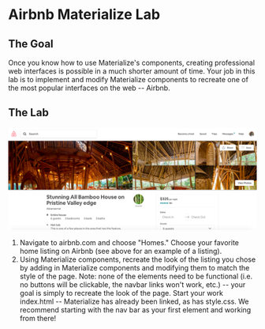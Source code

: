 # Airbnb Materialize Lab
## The Goal
Once you know how to use Materialize's components, creating professional web interfaces is possible in a much shorter amount of time. Your job in this lab is to implement and modify Materialize components to recreate one of the most popular interfaces on the web -- Airbnb. 
## The Lab
![sample_airbnb](Airbnb.png)
1. Navigate to airbnb.com and choose "Homes." Choose your favorite home listing on Airbnb (see above for an example of a listing).
2. Using Materialize components, recreate the look of the listing you chose by adding in Materialize components and modifying them to match the style of the page. Note: none of the elements need to be functional (i.e. no buttons will be clickable, the navbar links won't work, etc.) -- your goal is simply to recreate the look of the page. Start your work index.html -- Materialize has already been linked, as has style.css. We recommend starting with the nav bar as your first element and working from there!
